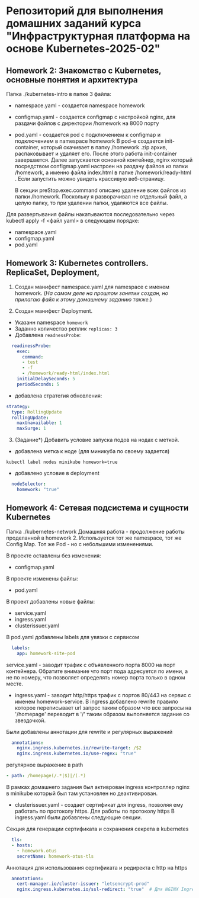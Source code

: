 # Репозиторий для выполнения домашних заданий курса "Инфраструктурная платформа на основе Kubernetes-2025-02" 


## Homework 2: Знакомство с Kubernetes, основные понятия и архитектура
 Папка ./kubernetes-intro
 в папке 3 файла:
 - namespace.yaml - создается namespace homework
 - configmap.yaml - создается configmap c настройкой nginx, для раздачи файлов с директории /homework на 8000 порту
 - pod.yaml - создается pod с подключением к configmap и подключением в namespace homework
    В pod-е создается init-container, который скачивает в папку /homework .zip архив, распаковывает и удаляет его.
    После этого работа init-container завершается.
    Далее запускается основной контейнер, nginx который посредством configmap.yaml настроен на раздачу файлов из папки /homework, а именно файла index.html в папке /homework/ready-html . Если запустить можно увидеть крассивую веб-страницу.

    В секции preStop.exec.command описано удаление всех файлов из папки /homework. Поскольку я разворачивал не отдельный файл, а целую папку, то при удалении папки, удаляются все файлы.

Для развертывания файлы накатываются последовательно через kubectl apply -f <файл yaml> в следующем порядке:
 - namespace.yaml
 - configmap.yaml
 - pod.yaml

## Homework 3: Kubernetes controllers. ReplicaSet, Deployment,
1. Cоздан манифест namespace.yaml для namespace с именем homework.
(*На самом деле на прошлом занятии создан, но прилагаю файл к этому 
домашнему заданию также.*)

2. Создан манифест Deployment.
  - Указанн namespace `homework`
  - Заданно количество реплик `replicas: 3`
  - Добавлена `readnessProbe`:
```yaml
  readinessProbe:
    exec:
      command:
      - test
      - -f
      - /homework/ready-html/index.html
    initialDelaySeconds: 5
    periodSeconds: 5
```
  - добавлена стратегия обновления:
  ```yaml
  strategy:
    type: RollingUpdate
    rollingUpdate:
      maxUnavailable: 1
      maxSurge: 1
  ```

3. (Задание*) Добавить условие запуска подов на нодах с меткой.
  - добавлена метка к ноде (для миникуба по своему задается)
```shell
kubectl label nodes minikube homework=true
```
  - добавлено условие в deployment
```yaml
  nodeSelector:
    homework: "true"
```

## Homework 4: Сетевая подсистема и сущности Kubernetes

Папка ./kubernetes-network
Домашняя работа - продолжение работы проделанной в homework 2.
Используется тот же namespace, тот же Config Map. Тот же Pod  - но с небольшими изменениями.

В проекте оставлены без изменения:
- configmap.yaml

В проекте изменены файлы:
- pod.yaml

В проект добавлены новые файлы:
- service.yaml
- ingress.yaml
- clusterissuer.yaml

В pod.yaml добавлены labels для увязки с сервисом

```yaml
  labels:
    app: homework-site-pod
```

service.yaml - заводит трафик с объявленного порта 8000 на порт контейнера.
Обратите внимание что порт пода адресуется по имени, а не по номеру, что позволяет определять номер порта только в одном месте.

- ingress.yaml - заводит http/https трафик c портов 80/443 на сервис с именем homework-service.
B ingress добавлено rewrite правило которое переписывает url запрос таким образом что все запросы на '/homepage'  переводит в '/' таким образом выполняется задание со звездочкой.

Были добавлены аннотации для rewrite и регулярных выражений
```yaml
  annotations:
    nginx.ingress.kubernetes.io/rewrite-target: /$2
    nginx.ingress.kubernetes.io/use-regex: "true"
```
регулярное выражение в path 
```yaml
- path: /homepage(/.*|$)|/(.*)
```

В рамках домашнего задания был активрован ingress контроллер nginx в minikube который был там установлен но деактивирован.


- clusterissuer.yaml - создает сертификат для ingress, позволяя ему работать по протоколу https.
 Для работы по протоколу https В ingress.yaml были добавлены следующие секции.

Секция для генерации сертификата и сохранения секрета в kubernetes
```yaml
  tls:
  - hosts:
    - homework.otus
    secretName: homework-otus-tls
```

Аннотация для использования сертификата и редиректа с http на https
```yaml
  annotations:
    cert-manager.io/cluster-issuer: "letsencrypt-prod"
    nginx.ingress.kubernetes.io/ssl-redirect: "true"  # Для NGINX Ingress
```